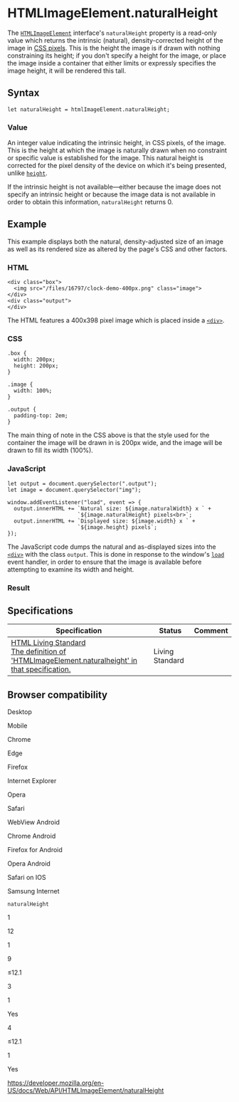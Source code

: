 HTMLImageElement.naturalHeight
==============================

The [`HTMLImageElement`](../htmlimageelement) interface's `naturalHeight` property is a read-only value which returns the intrinsic (natural), density-corrected height of the image in [CSS pixels](https://developer.mozilla.org/en-US/docs/Glossary/CSS_pixel). This is the height the image is if drawn with nothing constraining its height; if you don't specify a height for the image, or place the image inside a container that either limits or expressly specifies the image height, it will be rendered this tall.

Syntax
------

    let naturalHeight = htmlImageElement.naturalHeight;

### Value

An integer value indicating the intrinsic height, in CSS pixels, of the image. This is the height at which the image is naturally drawn when no constraint or specific value is established for the image. This natural height is corrected for the pixel density of the device on which it's being presented, unlike [`height`](height).

If the intrinsic height is not available—either because the image does not specify an intrinsic height or because the image data is not available in order to obtain this information, `naturalHeight` returns 0.

Example
-------

This example displays both the natural, density-adjusted size of an image as well as its rendered size as altered by the page's CSS and other factors.

### HTML

    <div class="box">
      <img src="/files/16797/clock-demo-400px.png" class="image">
    </div>
    <div class="output">
    </div>

The HTML features a 400x398 pixel image which is placed inside a [`<div>`](https://developer.mozilla.org/en-US/docs/Web/HTML/Element/div).

### CSS

    .box {
      width: 200px;
      height: 200px;
    }

    .image {
      width: 100%;
    }

    .output {
      padding-top: 2em;
    }

The main thing of note in the CSS above is that the style used for the container the image will be drawn in is 200px wide, and the image will be drawn to fill its width (100%).

### JavaScript

    let output = document.querySelector(".output");
    let image = document.querySelector("img");

    window.addEventListener("load", event => {
      output.innerHTML += `Natural size: ${image.naturalWidth} x ` +
                          `${image.naturalHeight} pixels<br>`;
      output.innerHTML += `Displayed size: ${image.width} x ` +
                          `${image.height} pixels`;
    });

The JavaScript code dumps the natural and as-displayed sizes into the [`<div>`](https://developer.mozilla.org/en-US/docs/Web/HTML/Element/div) with the class `output`. This is done in response to the window's [`load`](../window/load_event) event handler, in order to ensure that the image is available before attempting to examine its width and height.

### Result

Specifications
--------------

<table><thead><tr class="header"><th>Specification</th><th>Status</th><th>Comment</th></tr></thead><tbody><tr class="odd"><td><a href="https://html.spec.whatwg.org/multipage/#dom-img-naturalheight">HTML Living Standard<br />
<span class="small">The definition of 'HTMLImageElement.naturalheight' in that specification.</span></a></td><td><span class="spec-living">Living Standard</span></td><td></td></tr></tbody></table>

Browser compatibility
---------------------

Desktop

Mobile

Chrome

Edge

Firefox

Internet Explorer

Opera

Safari

WebView Android

Chrome Android

Firefox for Android

Opera Android

Safari on IOS

Samsung Internet

`naturalHeight`

1

12

1

9

≤12.1

3

1

Yes

4

≤12.1

1

Yes

<a href="https://developer.mozilla.org/en-US/docs/Web/API/HTMLImageElement/naturalHeight" class="_attribution-link">https://developer.mozilla.org/en-US/docs/Web/API/HTMLImageElement/naturalHeight</a>

